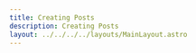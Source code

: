 ```yaml
---
title: Creating Posts
description: Creating Posts
layout: ../../../../layouts/MainLayout.astro
---
```

